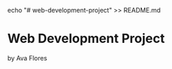 echo "# web-development-project" >> README.md


<!DOCTYPE html>
<html>
<body>

<h1>Web Development Project</h1>
<p>by Ava Flores</p>

</body>
</html>
